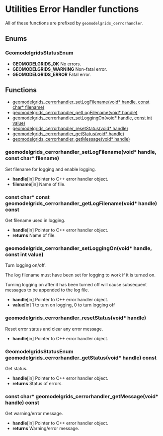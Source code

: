 # Utilities Error Handler functions

All of these functions are prefixed by `geomodelgrids_cerrorhandler`.

## Enums

### GeomodelgridsStatusEnum

* **GEOMODELGRIDS_OK** No errors.
* **GEOMODELGRIDS_WARNING** Non-fatal error.
* **GEOMODELGRIDS_ERROR** Fatal error.

## Functions

+ [geomodelgrids_cerrorhandler_setLogFilename(void* handle, const char* filename)](#geomodelgrids_cerrorhandler_setlogfilenamevoid-handle-const-char-filename)
+ [geomodelgrids_cerrorhandler_getLogFilename(void* handle)](#const-char-const-geomodelgrids_cerrorhandler_getlogfilenamevoid-handle-const)
+ [geomodelgrids_cerrorhandler_setLoggingOn(void* handle, const int value)](#geomodelgrids_cerrorhandler_setloggingonvoid-handle-const-int-value)
+ [geomodelgrids_cerrorhandler_resetStatus(void* handle)](#geomodelgrids_cerrorhandler_resetstatusvoid-handle)
+ [geomodelgrids_cerrorhandler_getStatus(void* handle)](#geomodelgridsstatusenum-geomodelgrids_cerrorhandler_getstatusvoid-handle-const)
+ [geomodelgrids_cerrorhandler_getMessage(void* handle)](#const-char-geomodelgrids_cerrorhandler_getmessagevoid-handle-const)


### geomodelgrids_cerrorhandler_setLogFilename(void* handle, const char* filename)

Set filename for logging and enable logging.

* **handle**[in] Pointer to C++ error handler object.
* **filename**[in] Name of file.


### const char* const geomodelgrids_cerrorhandler_getLogFilename(void* handle) const

Get filename used in logging.

* **handle**[in] Pointer to C++ error handler object.
* **returns** Name of file.


### geomodelgrids_cerrorhandler_setLoggingOn(void* handle, const int value)

Turn logging on/off.

The log filename must have been set for logging to work if it is
turned on.

Turning logging on after it has been turned off will cause subsequent
messages to be appended to the log file.

* **handle**[in] Pointer to C++ error handler object.
* **value**[in] 1 to turn on logging, 0 to turn logging off


### geomodelgrids_cerrorhandler_resetStatus(void* handle)

Reset error status and clear any error message.

* **handle**[in] Pointer to C++ error handler object.


### GeomodelgridsStatusEnum geomodelgrids_cerrorhandler_getStatus(void* handle) const

Get status.

* **handle**[in] Pointer to C++ error handler object.
* **returns** Status of errors.


### const char* geomodelgrids_cerrorhandler_getMessage(void* handle) const 

Get warning/error message.

* **handle**[in] Pointer to C++ error handler object.
* **returns** Warning/error message.
